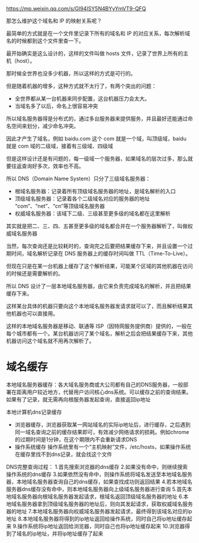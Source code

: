 https://mp.weixin.qq.com/s/Gl94ISY5N4BYyYmVT9-QFQ

那怎么维护这个域名和 IP 的映射关系呢？

最简单的方式就是在一个文件里记录下所有的域名和 IP 的对应关系，每次解析域名的时候都到这个文件里查一下。

最开始确实是这么设计的，这样的文件叫做 hosts 文件，记录了世界上所有的主机（host）。

那时候全世界也没多少机器，所以这样的方式是可行的。

但是随着机器的增多，这种方式就不太行了，有两个突出的问题：

- 全世界都从某一台机器来同步配置，这台机器压力会太大。
- 当域名多了以后，命名上很容易冲突

所以域名服务器得是分布式的，通过多台服务器来提供服务，并且最好还能通过命名空间来划分，减少命名冲突。

因此才产生了域名，例如 baidu.com 这个 com 就是一个域，叫顶级域，baidu 就是 com 域的二级域，接着有三级域、四级域

但是这样设计还是有问题的，每一级域一个服务器，如果域名的层次过多，那么就要往返查询好多次，效率也不高。

所以 DNS（Domain Name System）只分了三级域名服务器：
- 根域名服务器：记录着所有顶级域名服务器的地址，是域名解析的入口 
- 顶级域名服务器：记录着各个二级域名对应的服务器的地址 “com”、“net”、“cn”等顶级域名服务器
- 权威域名服务器：该域下二级、三级甚至更多级的域名都在这里解析

其实就是把二、三、四、五甚至更多级的域名都合并在一个服务器解析了，叫做权威域名服务器

当然，每次查询还是比较耗时的，查询完之后要把结果缓存下来，并且设置一个过期时间，域名解析记录在 DNS 服务器上的缓存时间叫做 TTL（Time-To-Live）。

但现在只是在某一台机器上缓存了这个解析结果，可能某个区域的其他机器在访问的时候还是需要解析的。

所以 DNS 设计了一层本地域名服务器，由它来负责完成域名的解析，并且把结果缓存下来。

这样某台具体的机器只要向这个本地域名服务器发请求就可以了，而且解析结果其他机器也可以直接用。

这样的本地域名服务器是移动、联通等 ISP（因特网服务提供商）提供的，一般在每个城市都有一个。某台机器访问了某个域名，解析之后会把结果缓存下来，其他机器访问这个域名就不用再次解析了。


# 域名缓存

本地域名服务器缓存：各大域名服务商或大公司都有自己的DNS服务器，一般部署在距离用户较近地方，代替用户访问核心dns系统。可以缓存之前的查询结果。如果有了记录，就无需再向根服务器发起查询，直接返回ip地址

本地计算机dns记录缓存
-  浏览器缓存，浏览器获取某一网站域名的实际ip地址后，进行缓存，之后遇到同一域名查询之前的缓存结果即可，有效减少网络请求的损耗。例如chrome的过期时间是1分钟，在这个期限内不会重新请求DNS
- 操作系统缓存
操作系统里有一个“主机映射”文件，/etc/hosts，如果操作系统在缓存里找不到dns记录，就会找这个文件

DNS完整查询过程：
1.首先搜索浏览器的dns缓存
2.如果没有命中，则继续搜索操作系统的dns缓存
3.如果依然没有命中，则操作系统将域名发送至本地域名服务器，本地域名服务器查询自己的dns缓存，如果查找成功则返回结果
4.若本地域名服务器dns缓存没有命中，则本地域名服务器向上级域名服务器进行查询
5.首先本地域名服务器向根域名服务器发起请求，根域名返回顶级域名服务器的地址
6.本地域名服务器拿到顶级域名服务器的地址后，则向其发起请求，获取权威域名服务器的地址
7.本地域名服务器向权威域名服务器发起请求，最终得到该域名对应的ip地址
8.本地域名服务器将得到的ip地址返回给操作系统，同时自己将ip地址缓存起来
9.操作系统将ip地址返回给浏览器，同时自己也将ip地址缓存起来
10.浏览器得到了域名的ip地址，并将ip地址缓存了起来